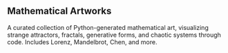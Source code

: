 ## Mathematical Artworks

A curated collection of Python-generated mathematical art, visualizing strange attractors, fractals, generative forms, and chaotic systems through code. Includes Lorenz, Mandelbrot, Chen, and more.
